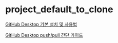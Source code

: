 # project_default_to_clone


[GitHub Desktop 기본 설치 및 사용법](https://poppy-leni.tistory.com/entry/GitHub-DeskTop-%EC%84%A4%EC%B9%98-%EB%B0%8F-%EA%B8%B0%EB%B3%B8-%EC%82%AC%EC%9A%A9%EB%B2%95?category=625632)

[GitHub Desktop push/pull 간단 가이드]()
